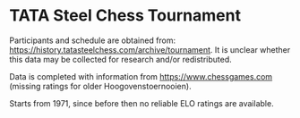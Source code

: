 # TATA Steel Chess Tournament

Participants and schedule are obtained from: https://history.tatasteelchess.com/archive/tournament.
It is unclear whether this data may be collected for research and/or redistributed.

Data is completed with information from https://www.chessgames.com (missing ratings for older Hoogovenstoernooien).

Starts from 1971, since before then no reliable ELO ratings are available.